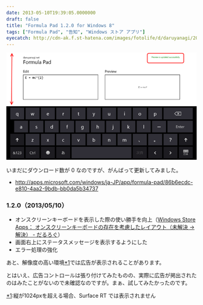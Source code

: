 ```yaml
---
date: 2013-05-10T19:39:05.0000000
draft: false
title: "Formula Pad 1.2.0 for Windows 8"
tags: ["Formula Pad", "告知", "Windows ストア アプリ"]
eyecatch: http://cdn-ak.f.st-hatena.com/images/fotolife/d/daruyanagi/20130510/20130510193220.png
---
```

<p><span itemscope itemtype="http://schema.org/Photograph"><img src="20130510193220.png" alt="f:id:daruyanagi:20130510193220p:plain" title="f:id:daruyanagi:20130510193220p:plain" class="hatena-fotolife" itemprop="image"></span></p><p>いまだにダウンロード数が 0 なのですが、がんばって更新してみました。</p>

<ul>
<li><a href="http://apps.microsoft.com/windows/ja-JP/app/formula-pad/86b6ecdc-e810-4aa2-9bdb-bb0da5b34737">http://apps.microsoft.com/windows/ja-JP/app/formula-pad/86b6ecdc-e810-4aa2-9bdb-bb0da5b34737</a></li>
</ul>
<div class="section">
<h3>1.2.0（2013/05/10）</h3>

<ul>
<li>オンスクリーンキーボードを表示した際の使い勝手を向上（<a href="https://blog.daruyanagi.jp/entry/2013/05/09/215306">Windows Store Apps&#xFF1A; &#x30AA;&#x30F3;&#x30B9;&#x30AF;&#x30EA;&#x30FC;&#x30F3;&#x30AD;&#x30FC;&#x30DC;&#x30FC;&#x30C9;&#x306E;&#x5B58;&#x5728;&#x3092;&#x8003;&#x616E;&#x3057;&#x305F;&#x30EC;&#x30A4;&#x30A2;&#x30A6;&#x30C8;&#xFF08;&#x672A;&#x89E3;&#x6C7A; &rarr; &#x89E3;&#x6C7A;&#xFF09; - &#x3060;&#x308B;&#x308D;&#x3050;</a>）</li>
<li>画面右上にステータスメッセージを表示するようにした</li>
<li>エラー処理の強化</li>
</ul><p>あと、解像度の高い環境<a href="#f-2a8a0263" name="fn-2a8a0263" title="縦が1024pxを超える場合、Surface RT では表示されません">*1</a>では広告が表示されることがあります。</p><p>とはいえ、広告コントロールは張り付けてみたものの、実際に広告が掲出されたのはみたことがないので未確認なのですが。まぁ、試してみたかったのです。</p>

</div><div class="footnote">
<p class="footnote"><a href="#fn-2a8a0263" name="f-2a8a0263" class="footnote-number">*1</a><span class="footnote-delimiter">:</span><span class="footnote-text">縦が1024pxを超える場合、Surface RT では表示されません</span></p>
</div>